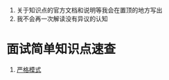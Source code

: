 1. 关于知识点的官方文档和说明等我会在置顶的地方写出
2. 我不会再一次解读没有异议的认知


# 面试简单知识点速查
1. [严格模式](https://www.runoob.com/js/js-strict.html)
